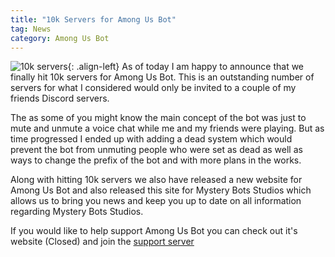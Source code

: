 ```yaml
---
title: "10k Servers for Among Us Bot"
tag: News
category: Among Us Bot
---
```


![10k servers](/assets/images/blog/10k-servers.jpg){: .align-left}
As of today I am happy to announce that we finally hit 10k servers for Among Us Bot. This is an outstanding number of servers for what I considered would only be invited to a couple of my friends Discord servers. 

The as some of you might know the main concept of the bot was just to mute and unmute a voice chat while me and my friends were playing. But as time progressed I ended up with adding a dead system which would prevent the bot from unmuting people who were set as dead as well as ways to change the prefix of the bot and with more plans in the works.

Along with hitting 10k servers we also have released a new website for Among Us Bot and also released this site for Mystery Bots Studios which allows us to bring you news and keep you up to date on all information regarding Mystery Bots Studios.

If you would like to help support Among Us Bot you can check out it's website (Closed) and join the [support server](https://discord.gg/AD2a24y)